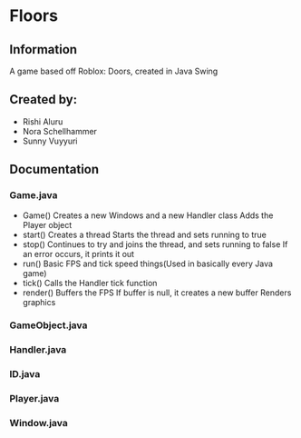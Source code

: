 # Floors

## Information
A game based off Roblox: Doors, created in Java Swing

## Created by:
* Rishi Aluru
* Nora Schellhammer
* Sunny Vuyyuri

## Documentation
### Game.java
* Game()
Creates a new Windows and a new Handler class
Adds the Player object
* start()
Creates a thread
Starts the thread and sets running to true
* stop()
Continues to try and joins the thread, and sets running to false
If an error occurs, it prints it out
* run()
Basic FPS and tick speed things(Used in basically every Java game)
* tick()
Calls the Handler tick function
* render()
Buffers the FPS
If buffer is null, it creates a new buffer
Renders graphics

### GameObject.java

### Handler.java

### ID.java

### Player.java

### Window.java
